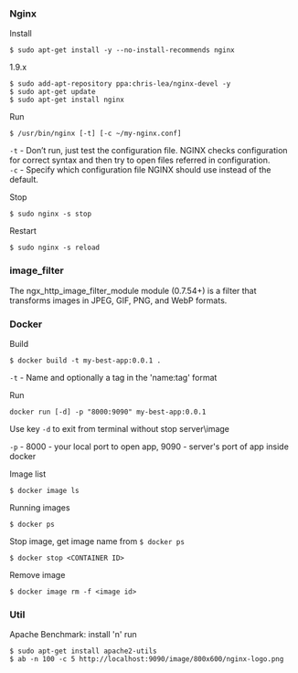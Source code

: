 ### Nginx

Install

```
$ sudo apt-get install -y --no-install-recommends nginx
```

1.9.x
```
$ sudo add-apt-repository ppa:chris-lea/nginx-devel -y
$ sudo apt-get update
$ sudo apt-get install nginx
```


Run
```
$ /usr/bin/nginx [-t] [-c ~/my-nginx.conf]
```

`-t` - Don’t run, just test the configuration file. NGINX checks configuration for correct syntax and then try to open files referred in configuration. \
`-c` - Specify which configuration file NGINX should use instead of the default.

Stop
```
$ sudo nginx -s stop
```

Restart
```
$ sudo nginx -s reload
```

### image_filter
The ngx_http_image_filter_module module (0.7.54+) is a filter that transforms images in JPEG, GIF, PNG, and WebP formats.

### Docker

Build
```
$ docker build -t my-best-app:0.0.1 .
```

`-t` - Name and optionally a tag in the 'name:tag' format


Run
```
docker run [-d] -p "8000:9090" my-best-app:0.0.1
```

Use key `-d` to exit from terminal without stop server\image

`-p` - 8000 - your local port to open app, 9090 - server's port of app inside docker

Image list
```
$ docker image ls
```

Running images
```
$ docker ps
```

Stop image, get image name from `$ docker ps`
```
$ docker stop <CONTAINER ID>
```

Remove image
```
$ docker image rm -f <image id>
```


### Util

Apache Benchmark: install 'n' run
```
$ sudo apt-get install apache2-utils
$ ab -n 100 -c 5 http://localhost:9090/image/800x600/nginx-logo.png
```
